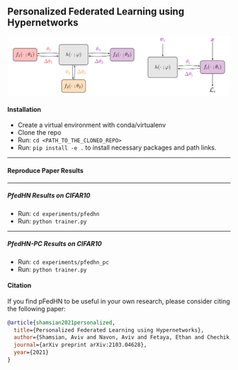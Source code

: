 ## Personalized Federated Learning using Hypernetworks

![](resources/pfedhn_arch.png)

#### Installation
- Create a virtual environment with conda/virtualenv
- Clone the repo
- Run: ```cd <PATH_TO_THE_CLONED_REPO>```
- Run: ```pip install -e .``` to install necessary packages and path links.

---------

#### Reproduce Paper Results

---------
##### PfedHN Results on CIFAR10
- Run: ```cd experiments/pfedhn```
- Run: ```python trainer.py```

---------

##### PfedHN-PC Results on CIFAR10
- Run: ```cd experiments/pfedhn_pc```
- Run: ```python trainer.py```

#### Citation

If you find pFedHN to be useful in your own research, please consider citing the following paper:

```bib
@article{shamsian2021personalized,
  title={Personalized Federated Learning using Hypernetworks},
  author={Shamsian, Aviv and Navon, Aviv and Fetaya, Ethan and Chechik, Gal},
  journal={arXiv preprint arXiv:2103.04628},
  year={2021}
}
```